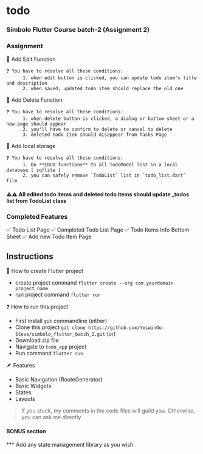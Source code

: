 # todo

### **Simbolo** Flutter Course batch-2 (Assignment 2)

### Assignment 

📃 Add Edit Function

    ❓ You have to resolve all these conditions:
          1. when edit button is clicked, you can update todo item's title and description
          2. when saved, updated todo item should replace the old one


📃 Add Delete Function

    ❓ You have to resolve all these conditions:
          1. when delete button is clicked, a dialog or bottom sheet or a new page should appear
          2. you'll have to confirm to delete or cancel to delete
          3. deleted todo item should disappear from Tasks Page
🏪 Add local storage
    
    ❓ You have to resolve all these conditions:
          1. Do **CRUD functions** to all TodoModel list in a local database [ sqflite ]
          2. you can safely remove `TodoList` list in `todo_list.dart` file 

#### ⚠️⚠️ All edited todo items and deleted todo items should update _todos list from TodoList class

### Completed Features
✅ Todo List Page
✅ Completed Todo List Page
✅ Todo Items Info Bottom Sheet
✅ Add new Todo Item Page

## Instructions

👾 How to create Flutter project

- create project command `flutter create --org com.yourdomain project_name`
- run project command `flutter run`

❓ How to run this project

- First install `git` commandline
  (either)
- Clone this project `git clone https://github.com/YeLwinOo-Steve/simbolo_flutter_batch_2.git`
  (or)
- Download zip file
- Navigate to `todo_app` project
- Run command `flutter run`

🪶 Features

- Basic Navigation (RouteGenerator)
- Basic Widgets
- States
- Layouts

> If you stuck, my comments in the code files will guild you. Otherwise, you can ask me directly

#### BONUS section

*** Add any state management library as you wish.